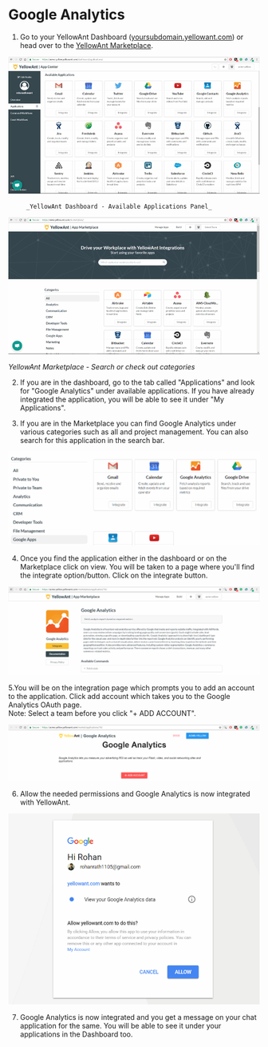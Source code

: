 # Google Analytics

1. Go to your YellowAnt Dashboard \([yoursubdomain.yellowant.com](https://github.com/yellowanthq/yellowant-help-center/tree/bdad19066023aa6a8b667a1d6f05b72945b49759/yoursubdomain.yellowant.com)\) or head over to the [YellowAnt Marketplace](https://www.yellowant.com/marketplace). 

![](../../.gitbook/assets/image%20%28156%29.png)

         _YellowAnt Dashboard - Available Applications Panel_

![](../../.gitbook/assets/image%20%2879%29.png)

_YellowAnt Marketplace - Search or check out categories_

2. If you are in the dashboard, go to the tab called "Applications" and look for "Google Analytics" under available applications. If you have already integrated the application, you will be able to see it under "My Applications".

3. If you are in the Marketplace you can find Google Analytics under various categories such as all and project management. You can also search for this application in the search bar.  


![](../../.gitbook/assets/image%20%28239%29.png)

4. Once you find the application either in the dashboard or on the Marketplace click on view. You will be taken to a page where you'll find the integrate option/button. Click on the integrate button.  


![](../../.gitbook/assets/image%20%2837%29.png)

5.You will be on the integration page which prompts you to add an account to the application. Click add account which takes you to the Google Analytics OAuth page.  
Note: Select a team before you click "+ ADD ACCOUNT".  


![](../../.gitbook/assets/image%20%28176%29.png)

6. Allow the needed permissions and Google Analytics is now integrated with YellowAnt.  


![](../../.gitbook/assets/image%20%28242%29.png)

7. Google Analytics is now integrated and you get a message on your chat application for the same. You will be able to see it under your applications in the Dashboard too.

